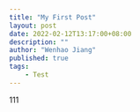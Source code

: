 ```yaml
---
title: "My First Post"
layout: post
date: 2022-02-12T13:17:00+08:00
description: ""
author: "Wenhao Jiang"
published: true
tags:
    - Test
---
```


111